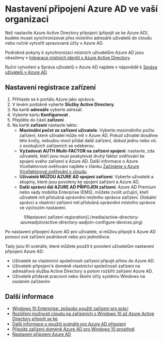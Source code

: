 <properties
    pageTitle="Nastavení připojení Azure AD pro vaši uživatelé | Microsoft Azure"
    description="Vysvětluje, jak správci můžou nastavit Azure AD připojení místního adresáře a registrace zařízení."
    services="active-directory"
    documentationCenter=""
    authors="femila"
    manager="swadhwa"
    editor=""
    tags="azure-classic-portal"/>

<tags
    ms.service="active-directory"
    ms.workload="identity"
    ms.tgt_pltfrm="na"
    ms.devlang="na"
    ms.topic="get-started-article"
    ms.date="09/27/2016"
    ms.author="femila"/>

# <a name="setting-up-azure-ad-join-in-your-organization"></a>Nastavení připojení Azure AD ve vaší organizaci

Než nastavíte Azure Active Directory připojení (připojit se ke Azure AD), budete muset synchronizovat přes místního adresáře uživatelů do cloudu nebo ručně vytvořit spravované účty v Azure AD.

Podrobné pokyny k synchronizaci místních uživatelům Azure AD jsou obsaženy v [Integrace místních identit s Azure Active Directory](active-directory-aadconnect.md).


Ruční vytvoření a Správa uživatelů v Azure AD najdete v nápovědě k [Správa uživatelů v Azure AD](https://msdn.microsoft.com/library/azure/hh967609.aspx).

## <a name="set-up-device-registration"></a>Nastavení registrace zařízení
1. Přihlaste se k portálu Azure jako správce.
2. V levém podokně vyberte **Služby Active Directory**.
3. Na kartě **adresáře** vyberte adresář.
4. Vyberte kartu **Konfigurovat** .
5. Přejděte do části **zařízení** .
6. Na kartě **zařízení** nastavte takto:  
   * **Maximální počet ze zařízení uživatele**: Vyberte maximálního počtu zařízení, které uživatel může mít v Azure AD.  Pokud uživatel dosáhne této kvóty, nebudou moct přidat další zařízení, dokud jednu nebo víc z existujících zařízeních se odeberou.
   * **Vyžadovat AUTH Multi-FACTOR na zařízení spojení**: nastavte, zda uživatelé, kteří jsou musí poskytovat druhý faktor ověřování ke spojení svého zařízení a Azure AD. Další informace o Azure Vícefaktorové ověřování najdete v článku [Začínáme s Azure Vícefaktorové ověřování v cloudu](..\multi-factor-authentication\multi-factor-authentication-get-started-cloud.md).
   * **Uživatelé MŮŽOU AZURE AD spojení zařízení**: Vyberte uživatelé a skupiny, které jsou povoleny ke spojení zařízení a Azure AD.
   * **Další správci dál AZURE AD PŘIPOJEN zařízení**: Azure AD Premium nebo sady mobilita Enterprise (EMS), můžete zvolit určující, kteří uživatelé mít příslušná oprávnění místního správce zařízení. Globální správci a vlastníci zařízení mít příslušná oprávnění místního správce ve výchozím nastavení.

<center>![Nastavení zařízení regisration](./media/active-directory-azureadjoin/active-directory-aadjoin-configure-devices.png)</center>

Po nastavení připojení Azure AD pro uživatele, si můžou připojit k Azure AD pomocí své zařízení podnikové nebo pro jednotlivce.

Tady jsou tři scénáře, které můžete použít k povolení uživatelům nastavení připojení Azure AD:

- Uživatelé se vlastnictví společnosti zařízení připojit přímo do Azure AD.
- Uživatelé-připojení k doméně vlastnictví společnosti zařízení na adresářová služba Active Directory a potom rozšířit zařízení Azure AD.
- Uživatelé přidávat pracovní nebo školní účty systému Windows na osobním zařízením

## <a name="additional-information"></a>Další informace
* [Windows 10 Enterprise: způsoby použití zařízení pro práci](active-directory-azureadjoin-windows10-devices-overview.md)
* [Rozšíření možností cloudu na zařízeních s Windows 10 až Azure Active Directory připojit se ke](active-directory-azureadjoin-user-upgrade.md)
* [Další informace o použití scénáře pro Azure AD připojení](active-directory-azureadjoin-deployment-aadjoindirect.md)
* [Připojte zařízení doméně Azure AD pro Windows 10 prostředí](active-directory-azureadjoin-devices-group-policy.md)
* [Nastavení připojení Azure AD](active-directory-azureadjoin-setup.md)
